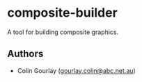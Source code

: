 # composite-builder

A tool for building composite graphics.

## Authors

- Colin Gourlay ([gourlay.colin@abc.net.au](mailto:gourlay.colin@abc.net.au))
